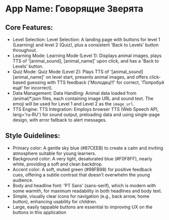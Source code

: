 # **App Name**: Говорящие Зверята

## Core Features:

- Level Selection: Level Selection: A landing page with buttons for level 1 (Learning) and level 2 (Quiz), plus a consistent 'Back to Levels' button throughout.
- Learning Mode: Learning Mode (Level 1): Displays animal images, plays TTS of '[animal_sound], [animal_name]' upon click, and has a 'Back to Levels' button.
- Quiz Mode: Quiz Mode (Level 2): Plays TTS of '[animal_sound] [animal_name]' on level start, presents animal images, and offers click-based guessing with TTS feedback ('Молодец!!!' for correct, 'Попробуй ещё' for incorrect).
- Data Management: Data Handling: Animal data loaded from /animal/*.json files, each containing image URL and sound text. The emoji will be used for Level 1 and Level 2 as the `image_url`.
- TTS Engine: TTS Integration: Employs browser TTS (Web Speech API, lang='ru-RU') for sound output, preloading data and using single-page design, with error fallback to alert messages.

## Style Guidelines:

- Primary color: A gentle sky blue (#87CEEB) to create a calm and inviting atmosphere suitable for young learners.
- Background color: A very light, desaturated blue (#F0F8FF), nearly white, providing a soft and clean backdrop.
- Accent color: A soft, muted green (#98FB98) for positive feedback cues, offering a subtle contrast that doesn’t overwhelm the young audience.
- Body and headline font: 'PT Sans' (sans-serif), which is modern with some warmth, for maximum readability in both headlines and body text.
- Simple, visually clear icons for navigation (e.g., back arrow, home button), enhancing usability for children.
- Large, easily tappable buttons are essential to improving UX on the buttons in this application